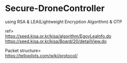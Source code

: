 # Secure-DroneController
using RSA &amp; LEA(Lightweight Encryption Algorithm) &amp; OTP


ref>  
https://seed.kisa.or.kr/kisa/algorithm/EgovLeaInfo.do  
https://seed.kisa.or.kr/kisa/Board/20/detailView.do  

Packet structure>  
https://tellopilots.com/wiki/protocol/  
